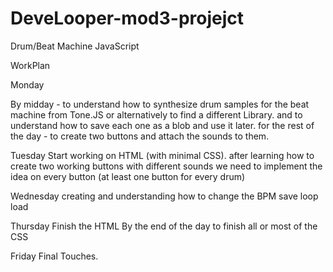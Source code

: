 # DeveLooper-mod3-projejct
Drum/Beat Machine JavaScript




WorkPlan

Monday

By midday - to understand how to synthesize drum samples for the beat machine from Tone.JS or alternatively to find a different Library. and to understand how to save each one as a blob and use it later.
for the rest of the day - to create two buttons and attach the sounds to them.

Tuesday
Start working on HTML (with minimal CSS).
after learning how to create two working buttons with different sounds we need to implement the idea on every button (at least one button for every drum)

Wednesday
creating and understanding how to change the BPM
save
loop
load

Thursday
Finish the HTML
By the end of the day to finish all or most of the CSS

Friday
Final Touches.
